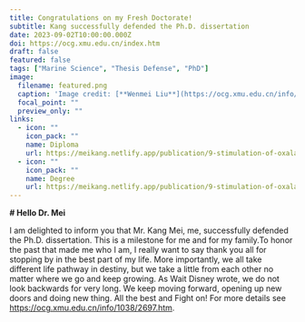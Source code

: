 ```yaml
---
title: Congratulations on my Fresh Doctorate!
subtitle: Kang successfully defended the Ph.D. dissertation
date: 2023-09-02T10:00:00.000Z
doi: https://ocg.xmu.edu.cn/index.htm
draft: false
featured: false
tags: ["Marine Science", "Thesis Defense", "PhD"]
image:
  filename: featured.png
  caption: 'Image credit: [**Wenmei Liu**](https://ocg.xmu.edu.cn/info/1038/2697.htm)'
  focal_point: ""
  preview_only: ""
links:
  - icon: ""
    icon_pack: ""
    name: Diploma
    url: https://meikang.netlify.app/publication/9-stimulation-of-oxalate-root-exudate-in-arsenic-speciation-and-fluctuation-with-phosphate-and-iron-in-anoxic-mangrove-sediment/2023_Kang_Mei_Marine_Pollution_Bulletin.pdf
  - icon: ""
    icon_pack: ""
    name: Degree
    url: https://meikang.netlify.app/publication/9-stimulation-of-oxalate-root-exudate-in-arsenic-speciation-and-fluctuation-with-phosphate-and-iron-in-anoxic-mangrove-sediment/2023_Kang_Mei_Marine_Pollution_Bulletin.pdf
---
```


**# Hello Dr. Mei**

I am delighted to inform you that Mr. Kang Mei, me, successfully defended the Ph.D. dissertation. This is a milestone for me and for my family.To honor the past that made me who I am, I really want to say thank you all for stopping by in the best part of my life. More importantly, we all take different life pathway in destiny, but we take a little from each other no matter where we go and keep growing. As Wait Disney wrote, we do not look backwards for very long. We keep moving forward, opening up new doors and doing new thing. All the best and Fight on! For more details see <https://ocg.xmu.edu.cn/info/1038/2697.htm>.
